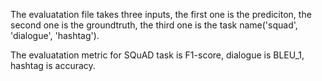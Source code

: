 The evaluatation file takes three inputs, the first one is the prediciton, the second one is the groundtruth, the third one is the task name('squad', 'dialogue', 'hashtag').


The evaluatation metric for SQuAD task is F1-score, dialogue is BLEU_1, hashtag is accuracy.